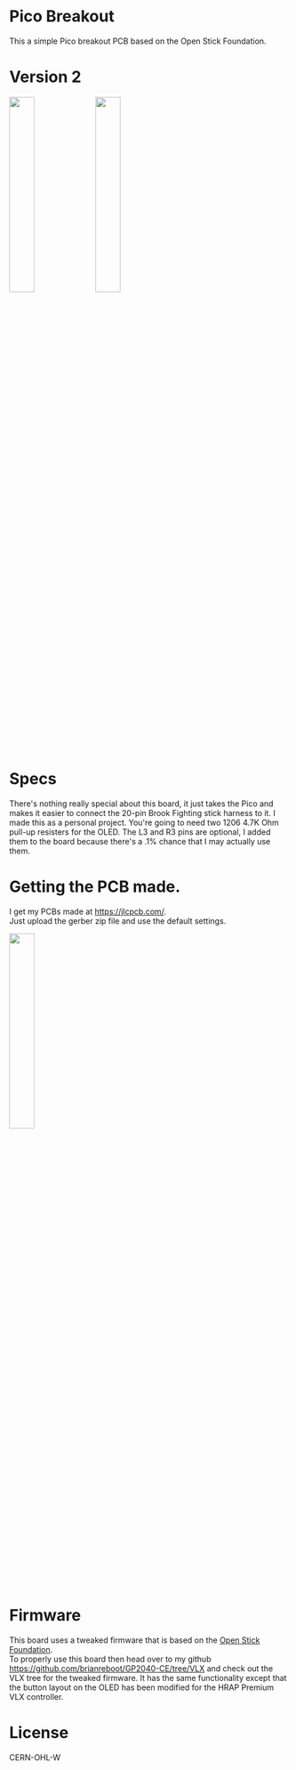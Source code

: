 # Pico Breakout
This a simple Pico breakout PCB based on the Open Stick Foundation.

# Version 2
<img src="https://github.com/brianreboot/brian-pico-breakout/blob/main/Version%202/3D%20Renderings/front.png" height=30% width=30% > <img src="https://github.com/brianreboot/brian-pico-breakout/blob/main/Version%202/3D%20Renderings/back.png" height=30% width=30% >

# Specs
There's nothing really special about this board, it just takes the Pico and makes it easier to connect the 20-pin Brook Fighting stick harness to it. I made this as a personal project. You're going to need two 1206 4.7K Ohm pull-up resisters for the OLED. The L3 and R3 pins are optional, I added them to the board because there's a .1% chance that I may actually use them.

# Getting the PCB made.
I get my PCBs made at <https://jlcpcb.com/>.  <br />
Just upload the gerber zip file and use the default settings.

<img src="https://github.com/brianreboot/brian-pico-breakout/blob/main/jlcpcb%20pcb%20options/pcb%20options.png" height=30% width=30% >

# Firmware
This board uses a tweaked firmware that is based on the [Open Stick Foundation](https://github.com/OpenStickFoundation/GP2040-CE).<br />
To properly use this board then head over to my github <https://github.com/brianreboot/GP2040-CE/tree/VLX> and check out the VLX tree for the tweaked firmware. It has the same functionality except that the button layout on the OLED has been modified for the HRAP Premium VLX controller.

# License
CERN-OHL-W


